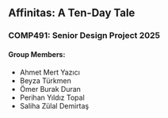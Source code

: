 ## Affinitas: A Ten-Day Tale

### COMP491: Senior Design Project 2025

#### Group Members:

- Ahmet Mert Yazıcı
- Beyza Türkmen
- Ömer Burak Duran
- Perihan Yıldız Topal
- Saliha Zülal Demirtaş
